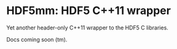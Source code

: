 # HDF5mm: HDF5 C++11 wrapper

Yet another header-only C++11 wrapper to the HDF5 C libraries.

Docs coming soon (tm).
